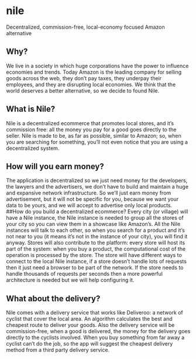 # nile
Decentralized, commission-free, local-economy focused Amazon alternative
## Why?
We live in a society in which huge corporations have the power to influence economies and trends. Today Amazon is the leading company for selling goods across the web, they don’t pay taxes, they underpay their employees, and they are disrupting local economies. We think that the world deserves a better alternative, so we decide to found Nile.
## What is Nile?
Nile is a decentralized ecommerce that promotes local stores, and it’s commission free: all the money you pay for a good goes directly to the seller. Nile is made to be, as far as possible, similar to Amazon; so, when you are searching for something, you’ll not even notice that you are using a decentralized system.
## How will you earn money?
The application is decentralized so we just need money for the developers, the lawyers and the advertisers, we don’t have to build and maintain a huge and expansive network infrastructure. So we’ll just earn money from advertisement, but it will not be specific for you, because we want your data to be yours, and we will accept to advertise only local products.
##How do you build a decentralized ecommerce?
Every city (or village) will have a Nile instance, the Nile instance is needed to group all the stores of your city so you can view them in a showcase like Amazon’s. All the Nile instances will talk to each other, so when you search for a product and it’s not near to you (it means it’s not in the instance of your city), you will find it anyway.
Stores will also contribute to the platform: every store will host its part of the system: when you buy a product, the computational cost of the operation is processed by the store. The store will have different ways to connect to the local Nile instance, if a store doesn’t handle lots of requests then it just need a browser to be part of the network. If the store needs to handle thousands of requests per seconds then a more powerful architecture is needed but we will help configuring it.
## What about the delivery?
Nile comes with a delivery service that works like Deliveroo: a network of cyclist that cover the local area. An algorithm calculates the best and cheapest route to deliver your goods.
Also the delivery service will be commission-free, when a good is delivered, the money for the delivery goes directly to the cyclists involved.
When you buy something from far away a cyclist can’t do the job, so the app will suggest the cheapest delivery method from a third party delivery service.

